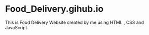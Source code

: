 # Food_Delivery.gihub.io
This is Food Delivery Website created by me using HTML , CSS and JavaScript.
